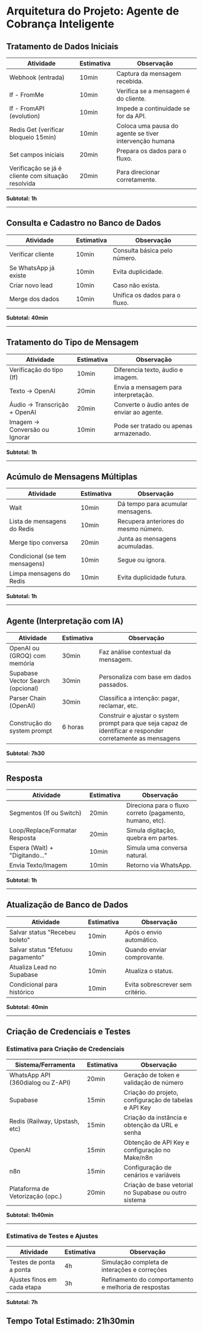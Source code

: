 # Arquitetura do Projeto: Agente de Cobrança Inteligente

## Tratamento de Dados Iniciais

| Atividade                                           | Estimativa | Observação                                               |
|-----------------------------------------------------|------------|----------------------------------------------------------|
| Webhook (entrada)                                   | 10min      | Captura da mensagem recebida.                           |
| If - FromMe                                         | 10min      | Verifica se a mensagem é do cliente.                    |
| If - FromAPI (evolution)                            | 10min      | Impede a continuidade se for da API.                    |
| Redis Get (verificar bloqueio 15min)                | 10min      | Coloca uma pausa do agente se tiver  intervenção humana |
| Set campos iniciais                                 | 20min      | Prepara os dados para o fluxo.                          |
| Verificação se já é cliente com situação resolvida  | 20min      | Para direcionar corretamente.                           |

**Subtotal:** **1h**

---

## Consulta e Cadastro no Banco de Dados

| Atividade                   | Estimativa | Observação                                           |
|-----------------------------|------------|------------------------------------------------------|
| Verificar cliente           | 10min      | Consulta básica pelo número.                        |
| Se WhatsApp já existe       | 10min      | Evita duplicidade.                                  |
| Criar novo lead             | 10min      | Caso não exista.                                    |
| Merge dos dados             | 10min      | Unifica os dados para o fluxo.                      |

**Subtotal:** **40min**

---

## Tratamento do Tipo de Mensagem

| Atividade                       | Estimativa | Observação                                                   |
|---------------------------------|------------|--------------------------------------------------------------|
| Verificação do tipo (If)        | 10min      | Diferencia texto, áudio e imagem.                           |
| Texto → OpenAI                  | 20min      | Envia a mensagem para interpretação.                        |
| Áudio → Transcrição + OpenAI    | 20min      | Converte o áudio antes de enviar ao agente.                 |
| Imagem → Conversão ou Ignorar   | 10min      | Pode ser tratado ou apenas armazenado.                      |

**Subtotal:** **1h**

---

## Acúmulo de Mensagens Múltiplas

| Atividade                        | Estimativa | Observação                                                   |
|----------------------------------|------------|--------------------------------------------------------------|
| Wait                             | 10min      | Dá tempo para acumular mensagens.                           |
| Lista de mensagens do Redis      | 10min      | Recupera anteriores do mesmo número.                        |
| Merge tipo conversa              | 20min      | Junta as mensagens acumuladas.                              |
| Condicional (se tem mensagens)   | 10min      | Segue ou ignora.                                            |
| Limpa mensagens do Redis         | 10min      | Evita duplicidade futura.                                   |

**Subtotal:** **1h**

---

## Agente (Interpretação com IA)

| Atividade                         | Estimativa | Observação                                                    |
|-----------------------------------|------------|---------------------------------------------------------------|
| OpenAI ou (GROQ) com memória      | 30min      | Faz análise contextual da mensagem.                          |
| Supabase Vector Search (opcional) | 30min      | Personaliza com base em dados passados.                      |
| Parser Chain (OpenAI)             | 30min      | Classifica a intenção: pagar, reclamar, etc.                 |
| Construção do system prompt       | 6 horas    | Construir e ajustar o system prompt para que seja capaz de identificar e responder corretamente as mensagens |

**Subtotal:** **7h30**

---

## Resposta

| Atividade                         | Estimativa | Observação                                                       |
|-----------------------------------|------------|------------------------------------------------------------------|
| Segmentos (If ou Switch)          | 20min      | Direciona para o fluxo correto (pagamento, humano, etc).        |
| Loop/Replace/Formatar Resposta    | 20min      | Simula digitação, quebra em partes.                             |
| Espera (Wait) + "Digitando..."    | 10min      | Simula uma conversa natural.                                    |
| Envia Texto/Imagem                | 10min      | Retorno via WhatsApp.                                           |

**Subtotal:** **1h**

---

## Atualização de Banco de Dados

| Atividade                         | Estimativa | Observação                                                   |
|-----------------------------------|------------|--------------------------------------------------------------|
| Salvar status "Recebeu boleto"    | 10min      | Após o envio automático.                                    |
| Salvar status "Efetuou pagamento" | 10min      | Quando enviar comprovante.                                  |
| Atualiza Lead no Supabase         | 10min      | Atualiza o status.                                          |
| Condicional para histórico        | 10min      | Evita sobrescrever sem critério.                            |

**Subtotal:** **40min**

---

## Criação de Credenciais e Testes

### Estimativa para Criação de Credenciais

| Sistema/Ferramenta                | Estimativa | Observação                                               |
|-----------------------------------|------------|----------------------------------------------------------|
| WhatsApp API (360dialog ou Z-API) | 20min      | Geração de token e validação de número                   |
| Supabase                          | 15min      | Criação do projeto, configuração de tabelas e API Key    |
| Redis (Railway, Upstash, etc)     | 15min      | Criação da instância e obtenção da URL e senha           |
| OpenAI                            | 15min      | Obtenção de API Key e configuração no Make/n8n           |
| n8n                               | 15min      | Configuração de cenários e variáveis                     |
| Plataforma de Vetorização (opc.)  | 20min      | Criação de base vetorial no Supabase ou outro sistema    |

**Subtotal:** **1h40min**

---

### Estimativa de Testes e Ajustes

| Atividade                        | Estimativa | Observação                                             |
|----------------------------------|------------|--------------------------------------------------------|
| Testes de ponta a ponta          | 4h         | Simulação completa de interações e correções           |
| Ajustes finos em cada etapa      | 3h         | Refinamento do comportamento e melhoria de respostas   |

**Subtotal:** **7h**

## Tempo Total Estimado: **21h30min**
